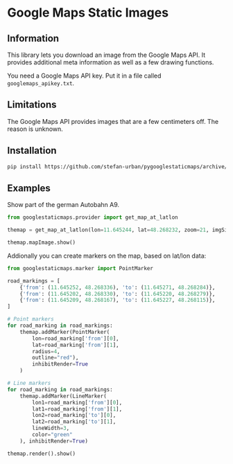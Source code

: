 
Google Maps Static Images
=========================

## Information

This library lets you download an image from the Google Maps API. It provides additional meta information as well as a few drawing functions.

You need a Google Maps API key. Put it in a file called ```googlemaps_apikey.txt```.

## Limitations

The Google Maps API provides images that are a few centimeters off. The reason is unknown.

## Installation

```bash
pip install https://github.com/stefan-urban/pygooglestaticmaps/archive/master.zip
```

## Examples

Show part of the german Autobahn A9.

```python
from googlestaticmaps.provider import get_map_at_latlon

themap = get_map_at_latlon(lon=11.645244, lat=48.268232, zoom=21, imgSize=(700, 700), apikey="123456")

themap.mapImage.show()
```

Addionally you can create markers on the map, based on lat/lon data:

```python
from googlestaticmaps.marker import PointMarker

road_markings = [
    {'from': (11.645252, 48.268336), 'to': (11.645271, 48.268284)},
    {'from': (11.645202, 48.268330), 'to': (11.645220, 48.268279)},
    {'from': (11.645209, 48.268167), 'to': (11.645227, 48.268115)},
]

# Point markers
for road_marking in road_markings:
    themap.addMarker(PointMarker(
        lon=road_marking['from'][0],
        lat=road_marking['from'][1],
        radius=4,
        outline="red"),
        inhibitRender=True
    )

# Line markers
for road_marking in road_markings:
    themap.addMarker(LineMarker(
        lon1=road_marking['from'][0],
        lat1=road_marking['from'][1],
        lon2=road_marking['to'][0],
        lat2=road_marking['to'][1],
        lineWidth=3,
        color="green"
    ), inhibitRender=True)

themap.render().show()
```
